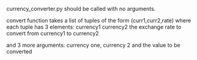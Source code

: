 currency_converter.py should be called with no arguments.

convert function takes a list of tuples of the form (curr1,curr2,rate)
where each tuple has 3 elements:
currency1
currency2
the exchange rate to convert from currency1 to currency2

and 3 more arguments: currency one, currency 2 and the value to be converted
